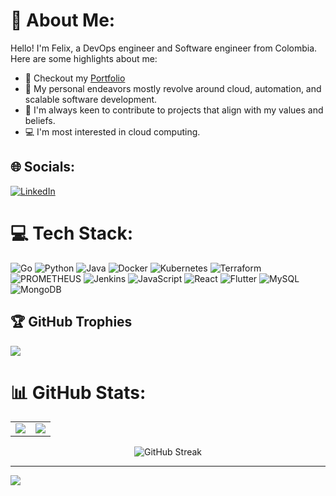 # 💫 About Me:
Hello! I'm Felix, a DevOps engineer and Software engineer from Colombia. Here are some highlights about me:<br>
- 🔗 Checkout my [Portfolio](https://felixasela.github.io/)<br>
- 🚀 My personal endeavors mostly revolve around cloud, automation, and scalable software development.<br>
- 🤝 I'm always keen to contribute to projects that align with my values and beliefs.<br>
- 💻 I'm most interested in cloud computing.

## 🌐 Socials:
[![LinkedIn](https://img.shields.io/badge/LinkedIn-%230077B5.svg?logo=linkedin&logoColor=white)](https://www.linkedin.com/in/felix-andres-asela-garcia-ba67b8240/) 

# 💻 Tech Stack:
![Go](https://img.shields.io/badge/go-%2300ADD8.svg?style=for-the-badge&logo=go&logoColor=white) ![Python](https://img.shields.io/badge/python-3670A0?style=for-the-badge&logo=python&logoColor=ffdd54) ![Java](https://img.shields.io/badge/java-%23ED8B00.svg?style=for-the-badge&logo=openjdk&logoColor=white) ![Docker](https://img.shields.io/badge/docker-%230db7ed.svg?style=for-the-badge&logo=docker&logoColor=white) ![Kubernetes](https://img.shields.io/badge/kubernetes-%23326ce5.svg?style=for-the-badge&logo=kubernetes&logoColor=white) ![Terraform](https://img.shields.io/badge/terraform-%235835CC.svg?style=for-the-badge&logo=terraform&logoColor=white) ![PROMETHEUS](https://img.shields.io/badge/prometheus-E6522C.svg?style=for-the-badge&logo=prometheus&logoColor=white&color=%23E6522C) ![Jenkins](https://img.shields.io/badge/jenkins-%232C5263.svg?style=for-the-badge&logo=jenkins&logoColor=white) ![JavaScript](https://img.shields.io/badge/javascript-%23323330.svg?style=for-the-badge&logo=javascript&logoColor=%23F7DF1E) ![React](https://img.shields.io/badge/react-%2320232a.svg?style=for-the-badge&logo=react&logoColor=%2361DAFB) ![Flutter](https://img.shields.io/badge/Flutter-%2302569B.svg?style=for-the-badge&logo=Flutter&logoColor=white) ![MySQL](https://img.shields.io/badge/mysql-%2300000f.svg?style=for-the-badge&logo=mysql&logoColor=white) ![MongoDB](https://img.shields.io/badge/MongoDB-%234ea94b.svg?style=for-the-badge&logo=mongodb&logoColor=white)

## 🏆 GitHub Trophies
![](https://github-profile-trophy.vercel.app/?username=felixasela&theme=tokyonight&no-frame=false&no-bg=true&margin-w=4)

# 📊 GitHub Stats:

<table>
  <tr>
    <td align="center">
      <img src="https://github-readme-stats.vercel.app/api?username=felixasela&theme=tokyonight&hide_border=false&include_all_commits=true&count_private=true" />
    </td>
    <td align="center">
      <img src="https://github-readme-stats.vercel.app/api/top-langs/?username=felixasela&theme=tokyonight&layout=compact&hide=html,cmake,swift,c,typescript,kotlin,objective-c" />
    </td>
  </tr>
</table>

<div align="center">

  ![GitHub Streak](https://github-readme-streak-stats.herokuapp.com/?user=felixasela&theme=tokyonight&hide_border=false)

</div>


---
[![](https://visitcount.itsvg.in/api?id=felixasela&icon=0&color=11)](https://visitcount.itsvg.in)

<!-- Proudly created with GPRM ( https://gprm.itsvg.in ) -->
